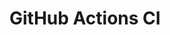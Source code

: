 # GitHub Actions CI






























































































































































































































































































































































































































































































































































































































































































































































































































































































































































































































































































































































































































































































































































































































































































































































































































































































































































































































































































































































